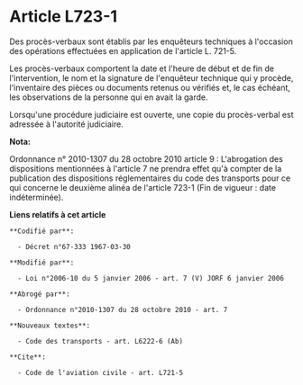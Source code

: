# Article L723-1

Des procès-verbaux sont établis par les enquêteurs techniques à l'occasion des opérations effectuées en application de
l'article L. 721-5.

Les procès-verbaux comportent la date et l'heure de début et de fin de l'intervention, le nom et la signature de l'enquêteur
technique qui y procède, l'inventaire des pièces ou documents retenus ou vérifiés et, le cas échéant, les observations de la
personne qui en avait la garde.

Lorsqu'une procédure judiciaire est ouverte, une copie du procès-verbal est adressée à l'autorité judiciaire.

**Nota:**

Ordonnance n° 2010-1307 du 28 octobre 2010 article 9 : L'abrogation des dispositions mentionnées à l'article 7 ne prendra
effet qu'à compter de la publication des dispositions réglementaires du code des transports pour ce qui concerne le deuxième
alinéa de l'article 723-1 (Fin de vigueur : date indéterminée).

**Liens relatifs à cet article**

	**Codifié par**:

	  - Décret n°67-333 1967-03-30

	**Modifié par**:

	  - Loi n°2006-10 du 5 janvier 2006 - art. 7 (V) JORF 6 janvier 2006

	**Abrogé par**:

	  - Ordonnance n°2010-1307 du 28 octobre 2010 - art. 7

	**Nouveaux textes**:

	  - Code des transports - art. L6222-6 (Ab)

	**Cite**:

	  - Code de l'aviation civile - art. L721-5
